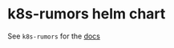 k8s-rumors helm chart
=====================

See `k8s-rumors` for the [docs](https://github.com/AnchorFree/k8s-rumors)

